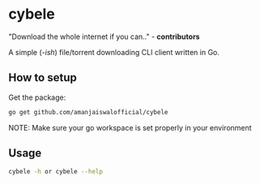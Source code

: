 # cybele

"Download the whole internet if you can.." - **contributors** 

A simple (*-ish*) file/torrent downloading CLI client written in Go.



## How to setup

Get the package:
```bash
go get github.com/amanjaiswalofficial/cybele
```

NOTE: Make sure your go workspace is set properly in your environment

## Usage

```bash
cybele -h or cybele --help
```

